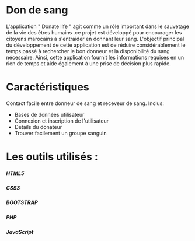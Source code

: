 <h1>Don de sang</h1>
L'application " Donate life " agit comme un rôle important dans le sauvetage de la vie des êtres humains .ce projet est développé pour encourager les citoyens marocains à s'entraider en donnant leur sang.
L'objectif principal du développement de cette application est de réduire considérablement le temps passé à rechercher le bon donneur et la disponibilité du sang nécessaire. Ainsi, cette application fournit les informations requises en un rien de temps et aide également à une prise de décision plus rapide.

<h1>Caractéristiques</h1>
Contact facile entre donneur de sang et receveur de sang.
Inclus:
<ul>
<li>Bases de données utilisateur</li>
<li>Connexion et inscription de l'utilisateur</li>
<li>Détails du donateur</li>
<li>Trouver facilement un groupe sanguin</li>
  </ul>

<h1>Les outils utilisés :</h1>
<h5>HTML5</h5>
<h5>CSS3</h5>
<h5>BOOTSTRAP</h5>
<h5>PHP</h5>
<h5>JavaScript</h5>


